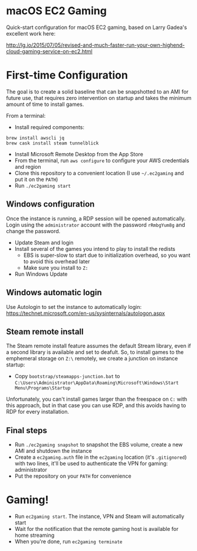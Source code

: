 # macOS EC2 Gaming

Quick-start configuration for macOS EC2 gaming, based on Larry Gadea's excellent work here:

http://lg.io/2015/07/05/revised-and-much-faster-run-your-own-highend-cloud-gaming-service-on-ec2.html

# First-time Configuration

The goal is to create a solid baseline that can be snapshotted to an AMI for future use, that requires zero intervention on startup and takes the minimum amount of time to install games.

From a terminal:

- Install required components:
```
brew install awscli jq
brew cask install steam tunnelblick
```
- Install Microsoft Remote Desktop from the App Store
- From the terminal, run `aws configure` to configure your AWS credentials and region
- Clone this repository to a convenient location (I use `~/.ec2gaming` and put it on the `PATH`)
- Run `./ec2gaming start`

## Windows configuration

Once the instance is running, a RDP session will be opened automatically. Login using the `administrator` account with the password `rRmbgYum8g` and change the password.

- Update Steam and login
- Install several of the games you intend to play to install the redists
    - EBS is super-slow to start due to initialization overhead, so you want to avoid this overhead later
    - Make sure you install to `Z:`
- Run Windows Update

## Windows automatic login

Use Autologin to set the instance to automatically login: https://technet.microsoft.com/en-us/sysinternals/autologon.aspx

## Steam remote install

The Steam remote install feature assumes the default Stream library, even if a second library is available and set to deafult. So, to install games to the emphemeral storage on `Z:\` remotely, we create a junction on instance startup:

- Copy `bootstrap/steamapps-junction.bat` to `C:\Users\Administrator\AppData\Roaming\Microsoft\Windows\Start Menu\Programs\Startup`

Unfortunately, you can't install games larger than the freespace on `C:` with this approach, but in that case you can use RDP, and this avoids having to RDP for every installation.

## Final steps

- Run `./ec2gaming snapshot` to snapshot the EBS volume, create a new AMI and shutdown the instance
- Create a `ec2gaming.auth` file in the `ec2gaming` location (it's `.gitignored`) with two lines, it'll be used to authenticate the VPN for gaming:
    administrator
    <new password>
- Put the repository on your `PATH` for convenience

# Gaming!

- Run `ec2gaming start`. The instance, VPN and Steam will automatically start
- Wait for the notification that the remote gaming host is available for home streaming
- When you're done, run `ec2gaming terminate`
